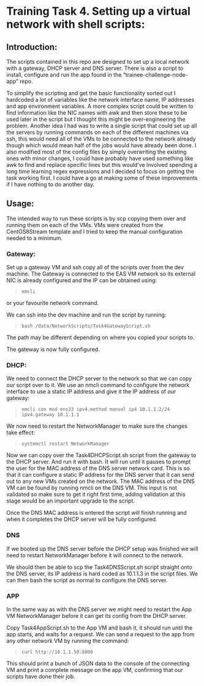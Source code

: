 # Training Task 4. Setting up a virtual network with shell scripts:

## Introduction:
The scripts contained in this repo are designed to set up a local network with a gateway, DHCP server and DNS server. There is also a script to install, configure and run the app found in the “trainee-challenge-node-app” repo.

To simplify the scripting and get the basic functionality sorted out I hardcoded a lot of variables like the network interface name, IP addresses and app environment variables. A more complex script could be written to find information like the NIC names with awk and then store these to be used later in the script but I thought this might be over-engineering the problem. Another idea I had was to write a single script that could set up all the servers by running commands on each of the different machines via ssh, this would need all of the VMs to be connected to the network already though which would mean half of the jobs would have already been done. I also modified most of the config files by simply overwriting the existing ones with minor changes, I could have probably have used something like awk to find and replace specific lines but this would’ve involved spending a long time learning regex expressions and I decided to focus on getting the task working first. I could have a go at making some of these improvements if I have nothing to do another day.

## Usage:
The intended way to run these scripts is by scp copying them over and running them on each of the VMs. VMs were created from the CentOS8Stream template and I tried to keep the manual configuration needed to a minimum.

### Gateway:
Set up a gateway VM and ssh copy all of the scripts over from the dev machine. The Gateway is connected to the EAS VM network so its external NIC is already configured and the IP can be obtained using:
 
> `nmcli`
 
or your favourite network command.

We can ssh into the dev machine and run the script by running:

> `bash /data/NetworkScripts/Task4GatewayScript.sh`

The path may be different depending on where you copied your scripts to.

The gateway is now fully configured. 

### DHCP:
We need to connect the DHCP server to the network so that we can copy our script over to it. We use an nmcli command to configure the network interface to use a static IP address and give it the IP address of our gateway:

> `nmcli con mod ens33 ipv4.method manual ip4 10.1.1.2/24 ipv4.gateway 10.1.1.1`

We now need to restart the NetworkManager to make sure the changes take effect:

> `systemctl restart NetworkManager`

Now we can copy over the Task4DHCPScript.sh script from the gateway to the DHCP server. And run it with bash. It will run until it pauses to prompt the user for the MAC address of the DNS server network card. This is so that it can configure a static IP address for the DNS server that it can send out to any new VMs created on the network. The MAC address of the DNS VM can be found by running nmcli on the DNS VM. This input is not validated so make sure to get it right first time, adding validation at this stage would be an important upgrade to the script.

Once the DNS MAC address is entered the script will finish running and when it completes the DHCP server will be fully configured.

### DNS
If we booted up the DNS server before the DHCP setup was finished we will need to restart NetworkManager before it will connect to the network.

We should then be able to scp the Task4DNSScript.sh script straight onto the DNS server, its IP address is hard coded as 10.1.1.3 in the script files. We can then bash the script as normal to configure the DNS server.

### APP
In the same way as with the DNS server we might need to restart the App VM NetworkManager before it can get its config from the DHCP server.

Copy Task4AppScript.sh to the App VM and bash it, it should run until the app starts, and waits for a request. We can send a request to the app from any other network VM by running the command:

> `curl http://10.1.1.50:8000`

This should print a bunch of JSON data to the console of the connecting VM and print a complete message on the app VM, confirming that our scripts have done their job.
